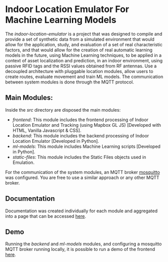 # Indoor Location Emulator For Machine Learning Models  

The <em>indoor-location-emulator</em> is a project that was designed to compile and provide a set of synthetic data from a simulated environment that would allow for the application, study, and evaluation of a set of real characteristic factors, and that would allow for the creation of real automatic learning models in the future, using Machine Learning techniques, to be applied in a context of asset localization and prediction, in an indoor environment, using passive RFID tags and the RSSI values obtained from RF antennas. Use a decoupled architecture with pluggable location modules, allow users to create routes, evaluate movement and train ML models. The communication between system 
modules is done through the MQTT protocol.


## Main Modules:

Inside the <em>src</em> directory are disposed the main modules:
- <em>frontend</em>: This module includes the frontend processing of Indoor Location Emulator and Tracking (using Mapbox GL JS) [Developed with HTML, Vanilla Javascript & CSS].
- <em>backend</em>: This module includes the backend processing of Indoor Location Emulator [Developed in Python].
- <em>ml-models</em>: This module includes Machine Learning scripts [Developed in Python]. 
- <em>static-files</em>: This module includes the Static Files objects used in Emulation.

For the communication of the system modules, an MQTT broker [mosquitto](https://mosquitto.org/download/) was configured. You are free to use a similar approach or any other MQTT broker.

## Documentation 

Documentation was created individually for each module and aggregated into a page that can be accessed [here](https://atnog.github.io/indoor-location-emulator/).

## Demo

Running the <em>backend</em> and <em>ml-models</em> modules, and configuring a mosquitto MQTT broker running locally, it is possible to run a demo of the frontend [here](https://atnog.github.io/indoor-location-emulator/src/frontend/).
